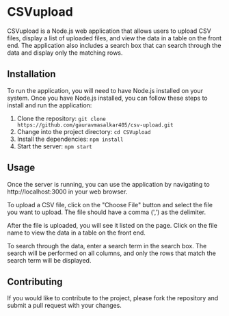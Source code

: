 # CSVupload

CSVupload is a Node.js web application that allows users to upload CSV files, display a list of uploaded files, and view the data in a table on the front end. The application also includes a search box that can search through the data and display only the matching rows.

## Installation
To run the application, you will need to have Node.js installed on your system. Once you have Node.js installed, you can follow these steps to install and run the application:

1. Clone the repository: `git clone https://github.com/gauravmasalkar405/csv-upload.git`
2. Change into the project directory: `cd CSVupload`
3. Install the dependencies: `npm install`
4. Start the server: `npm start`

## Usage
Once the server is running, you can use the application by navigating to http://localhost:3000 in your web browser.

To upload a CSV file, click on the "Choose File" button and select the file you want to upload. The file should have a comma (',') as the delimiter.

After the file is uploaded, you will see it listed on the page. Click on the file name to view the data in a table on the front end.

To search through the data, enter a search term in the search box. The search will be performed on all columns, and only the rows that match the search term will be displayed.

## Contributing
If you would like to contribute to the project, please fork the repository and submit a pull request with your changes.
